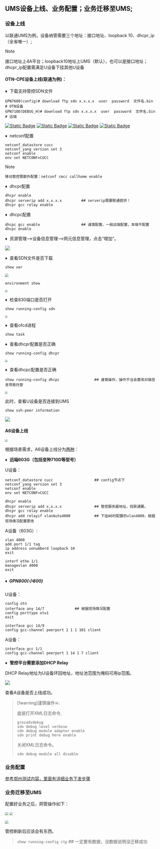## UMS设备上线、业务配置；业务迁移至UMS;

### 设备上线

以联通UMS为例，设备纳管需要三个地址：接口地址、loopback 10、dhcpr_ip（全省唯一）;

> [!Note]
>
> 接口地址上4A平台；loopback10地址上UMS（默认），也可以是接口地址；dhcpr_ip配置需满足U设备下挂其他U设备

#### <strong>OTN-CPE设备上线(联通为例)：</strong>

♦&nbsp;&nbsp;下载支持管控SDN文件

```
GPN7600(config)# download ftp sdn x.x.x.x  user  password  文件名.bin  # OTN设备
GPN710D(DEBUG_H)# download ftp sdn x.x.x.x  user  password  文件名.bin  # 远端
```

[<img alt="Static Badge" src="https://img.shields.io/badge/SDN-CUCC_20230227.bin-purple">](https://version-1301999062.cos.ap-beijing.myqcloud.com/otncucc20230227.bin) [<img alt="Static Badge" src="https://img.shields.io/badge/NMS_APP-GPN7600_179.bin-purple">](https://version-1301999062.cos.ap-beijing.myqcloud.com/GPN7600_179.bin) [<img alt="Static Badge" src="https://img.shields.io/badge/NMU_APP-GPN7600_179.bin-purple">](https://version-1301999062.cos.ap-beijing.myqcloud.com/GPN7600_179NMU.bin) [<img alt="Static Badge" src="https://img.shields.io/badge/FPGA-1058_SP25_vlan_1030.bin-purple">](https://version-1301999062.cos.ap-beijing.myqcloud.com/fpga_code_1058_SP25_vlan_1030.bin) 

♦&nbsp;&nbsp;netconf配置

```
netconf_datastore cucc
netconf_yang version set 3
netconf enable
env set NETCONF=CUCC    
```

> [!Note]
>
> ```
> 移动管控需额外配置：netconf cmcc callhome enable  
> ```

♦&nbsp;&nbsp;dhcpr配置

```
dhcpr enable
dhcpr serverip add x.x.x.x         ## serverip需要联通提供！
dhcpr gcc relay enable
```

♦&nbsp;&nbsp;dhcpc配置

```
dhcpc gcc enable                   ## 谨慎配置，一般远端配置，本端不配置
dhcpc enable
```

♦&nbsp;&nbsp;资源管理-->设备信息管理-->网元信息管理，点击“增加”。


<img src="https://gitbook-pic-1301999062.cos.ap-beijing.myqcloud.com/202312061008861.png"/>

♦&nbsp;&nbsp;查看SDN文件是否下载

```
show ver
```

<img src="https://gitbook-pic-1301999062.cos.ap-beijing.myqcloud.com/show%20ver.png" style="zoom: 67%;" />

```
environment show
```

<img src="https://gitbook-pic-1301999062.cos.ap-beijing.myqcloud.com/202312061144514.png" style="zoom:50%;" />

♦&nbsp;&nbsp;检查830端口是否打开

```
show running-config sdn
```

<img src="https://gitbook-pic-1301999062.cos.ap-beijing.myqcloud.com/202312061145831.png" style="zoom: 50%;" />

♦&nbsp;&nbsp;查看ofcd进程

```
show task
```

♦&nbsp;&nbsp;查看dhcpr配置是否正确

```
show running-config dhcpr
```

<img src="https://gitbook-pic-1301999062.cos.ap-beijing.myqcloud.com/202312061147122.png" style="zoom:50%;" />

♦&nbsp;&nbsp;查看dhcpc配置是否正确

```
show running-config dhcpc                ## 谨慎操作，操作不当会篡改对端信息导致托管
```

<img src="https://gitbook-pic-1301999062.cos.ap-beijing.myqcloud.com/202312061150803.png" style="zoom:50%;" />

此时，查看U设备是否连接到UMS

```
show ssh-peer information
```

![](https://gitbook-pic-1301999062.cos.ap-beijing.myqcloud.com/202312061154659.png)

#### <strong>A6设备上线</strong>

<img src="https://gitbook-pic-1301999062.cos.ap-beijing.myqcloud.com/202312061247071.png" style="zoom:50%;" /> 

根据场景需求，A6设备上线分为<u>两种</u>：

♦&nbsp;&nbsp;<strong>远端603G（包括变种710D等型号）</strong>

U设备：


```
netconf_datastore cucc                   ## config节点下
netconf_yang version set 3
netconf enable
env set NETCONF=CUCC
```

```
dhcpr enable
dhcpr serverip add x.x.x.x               ## 管控服务器地址，找联通要。
dhcpr gcc relay enable
dhcpr add relayif vlanAuto4000           ## 下挂A6时配置的vlan4000，根据现场情况配置更改
```

A设备（603G）:

```
vlan 4000
add port 1/1 tag
ip address unnumberd loopback 10
exit
```

```
interf ethe 1/1
managevlan 4000
exit
```

##### ♦&nbsp;&nbsp;<strong>GPN800(小800)</strong>

U设备：


```
config otn
interface any 14/7              ## 根据现场情况配置
config porttype otu1
exit
```

```
interface gcc 14/9
config gcc-channel peerport 1 1 1 101 client
```

A设备：

```
interface gcc 1/1
config gcc-channel peerport 1 14 1 7 client
```

♦&nbsp;&nbsp;<strong>管控平台需要添加DHCP Relay</strong>

DHCP Relay地址为U设备环回地址，地址池范围为掩码可用ip范围。


<img src="https://gitbook-pic-1301999062.cos.ap-beijing.myqcloud.com/202312061312641.png"  />

查看A设备是否上线成功。

> [!warning]谨慎操作☠:
>
> 底层打开XML日志命令,
>
> ```
> grosadvdebug                                   
> sdn debug level verbose
> sdn debug module adapter enable
> sdn print debug here enable
> ```
>
> 关闭XML日志命令。
>
> ```
> sdn debug module all disable
> ```

### 业务配置

[参考郑州测试内容，里面有详细业务下发步骤](https://version-1301999062.cos.ap-beijing.myqcloud.com/%E4%B8%AD%E5%9B%BD%E8%81%94%E9%80%9AOTN-CPE%E8%AE%BE%E5%A4%87%E7%AE%A1%E6%8E%A7%E6%8E%A5%E5%8F%A3_%E7%8E%B0%E7%BD%91%E8%AF%95%E7%82%B9%E6%B5%8B%E8%AF%95%E6%96%B9%E6%A1%88_GW.pdf) 

### 业务迁移至UMS

配置好业务之后，网管操作如下：

<img src="https://gitbook-pic-1301999062.cos.ap-beijing.myqcloud.com/202312061422021.png" style="zoom:67%;" /> <img src="https://gitbook-pic-1301999062.cos.ap-beijing.myqcloud.com/202312061424335.png" style="zoom:67%;" /> 

<img src="https://gitbook-pic-1301999062.cos.ap-beijing.myqcloud.com/202312061424950.png" style="zoom:67%;" /> 

管控刷新后应该会有东西。

> `show running-config ctp`         ## 一定要有数据，没数据说明没迁移成功

